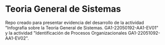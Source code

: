 # Teoria General de Sistemas

Repo creado para presentar evidencia del desarrollo de la actividad "Infografia sobre la Teoria General de Sistemas. GA1-22050192-AA1-EV01" y la actividad "Identificación de Procesos Organizacionales GA1-22051092-AA1-EV02".